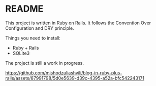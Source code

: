 # README

This project is written in Ruby on Rails. It follows the Convention Over Configuration and DRY principle.

Things you need to install:
  * Ruby + Rails
  * SQLite3

The project is still a work in progress.

https://github.com/mishodzuliashvili/blog-in-ruby-plus-rails/assets/87991798/5d0e5639-d39c-4395-a52a-bfc542243171
